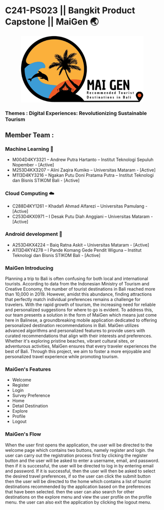# C241-PS023 || Bangkit Product Capstone || MaiGen :earth_asia:
<div align="center">
  <img src="https://github.com/PenditWiguna/Capstone/blob/main/Logo%20MaiGen.jpg" width="400" height="215.7"/>
</div>

### Themes : Digital Experiences: Revolutionizing Sustainable Tourism

## Member Team : 
### Machine Learning 🤖
- M004D4KY3321 – Andrew Putra Hartanto – Institut Teknologi Sepuluh Nopember - [Active]
- M253D4KX3207 – Alini Zaqira Kumiko – Universitas Mataram - [Active]
- M113D4KY3216 – Ngakan Putu Doni Pratama Putra – Institut Teknologi dan Bisnis STIKOM Bali - [Active]
### Cloud Computing ☁️
- C288D4KY1261 – Khadafi Ahmad Alfarezi – Universitas Pamulang - [Active]
- C253D4KX0971 – I Desak Putu Diah Anggiani – Universitas Mataram - [Active]
### Android development 📱
- A253D4KX4224 – Baiq Ratna Askit – Universitas Mataram - [Active]
- A113D4KY4278 – I Pande Komang Gede Pendit Wiguna – Institut Teknologi dan Bisnis STIKOM Bali - [Active]

### MaiGen Introducing
Planning a trip to Bali is often confusing for both local and international tourists. According to data from the Indonesian Ministry of Tourism and Creative Economy, the number of tourist destinations in Bali reached more than 10,000 in 2019. However, amidst this abundance, finding attractions that perfectly match individual preferences remains a challenge for travelers. With the rapid growth of tourism, the increasing need for reliable and personalized suggestions for where to go is evident. To address this, our team presents a solution in the form of MaiGen which means just come here in Balinese, a groundbreaking mobile application dedicated to offering personalized destination recommendations in Bali. MaiGen utilizes advanced algorithms and personalized features to provide users with curated recommendations that align with their interests and preferences. Whether it's exploring pristine beaches, vibrant cultural sites, or adventurous activities, MaiGen ensures that every traveler experiences the best of Bali. Through this project, we aim to foster a more enjoyable and personalized travel experience while promoting tourism.

### MaiGen's Features
- Welcome 
- Register
- Login
- Survey Preference
- Home
- Detail Destination
- Explore
- Profile
- Logout

### MaiGen's Flow
When the user first opens the application, the user will be directed to the welcome page which contains two buttons, namely register and login. the user can carry out the registration process first by clicking the register button and the user will be asked to enter a username, email, and password. then if it is successful, the user will be directed to log in by entering email and password. If it is successful, then the user will then be asked to select the desired travel preferences, if so the user can click the submit button then the user will be directed to the home which contains a list of tourist destinations recommended by the application based on the preferences that have been selected. then the user can also search for other destinations on the explore menu and view the user profile on the profile menu. the user can also exit the application by clicking the logout menu.
